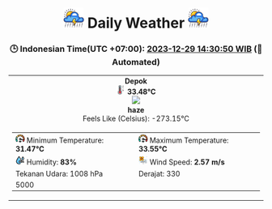 # <h1 align=center><img height=40 src=images/cloud.png> Daily Weather <img height=40 src=images/cloud.png></h1>
<h3 align=center>🕒 Indonesian Time(UTC +07:00): <u>2023-12-29 14:30:50 WIB</u> (🤖Automated)</h3>

<table align=center>
<tr>
<td align=center><b>Depok</b><br><img src=images/thermometer.png height=18> <b>33.48°C</b><br><img src='https://openweathermap.org/img/w/50d.png' height='40'><br><b>haze</b><br>Feels Like (Celsius): -273.15°C</td>
</tr>
<td>
<table>
<tr>
<td><img src=images/fast.png height=18> Minimum Temperature: <b>31.47°C</b></td>
<td><img src=images/fast.png height=18> Maximum Temperature: <b>33.55°C</b></td>
</tr>
<tr>
<td><img src=images/humidity.png height=18> Humidity: <b>83%</b></td>
<td><img src=images/air-flow.png height=18> Wind Speed: <b>2.57 m/s</b></td>
</tr>
<tr>
<td>Tekanan Udara: 1008 hPa</td>
<td>Derajat: 330</td>
</tr>
<tr>
<td>5000</td>
</tr>
</table>
</table>
